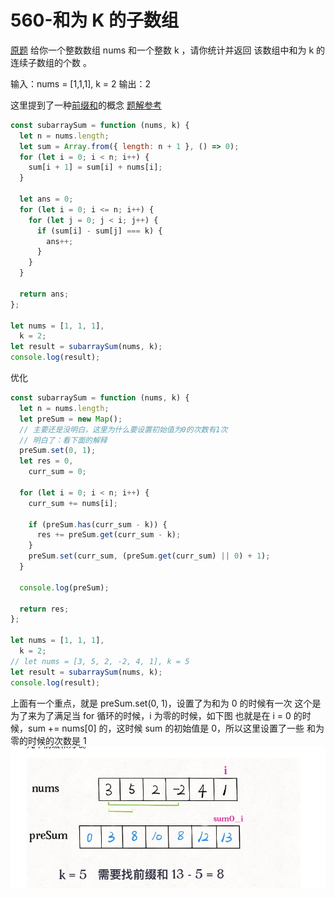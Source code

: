 # 560-和为 K 的子数组

[原题](https://leetcode-cn.com/problems/subarray-sum-equals-k/)
给你一个整数数组 nums 和一个整数 k ，请你统计并返回 该数组中和为 k 的连续子数组的个数 。

输入：nums = [1,1,1], k = 2
输出：2

这里提到了一种[前缀和](https://labuladong.gitee.io/algo/%E7%AE%97%E6%B3%95%E6%80%9D%E7%BB%B4%E7%B3%BB%E5%88%97/%E5%89%8D%E7%BC%80%E5%92%8C%E6%8A%80%E5%B7%A7/)的概念
[题解参考](https://leetcode-cn.com/problems/subarray-sum-equals-k/solution/dai-ni-da-tong-qian-zhui-he-cong-zui-ben-fang-fa-y/)

```javascript
const subarraySum = function (nums, k) {
  let n = nums.length;
  let sum = Array.from({ length: n + 1 }, () => 0);
  for (let i = 0; i < n; i++) {
    sum[i + 1] = sum[i] + nums[i];
  }

  let ans = 0;
  for (let i = 0; i <= n; i++) {
    for (let j = 0; j < i; j++) {
      if (sum[i] - sum[j] === k) {
        ans++;
      }
    }
  }

  return ans;
};

let nums = [1, 1, 1],
  k = 2;
let result = subarraySum(nums, k);
console.log(result);
```

优化

```javascript
const subarraySum = function (nums, k) {
  let n = nums.length;
  let preSum = new Map();
  // 主要还是没明白，这里为什么要设置初始值为0的次数有1次
  // 明白了：看下面的解释
  preSum.set(0, 1);
  let res = 0,
    curr_sum = 0;

  for (let i = 0; i < n; i++) {
    curr_sum += nums[i];

    if (preSum.has(curr_sum - k)) {
      res += preSum.get(curr_sum - k);
    }
    preSum.set(curr_sum, (preSum.get(curr_sum) || 0) + 1);
  }

  console.log(preSum);

  return res;
};

let nums = [1, 1, 1],
  k = 2;
// let nums = [3, 5, 2, -2, 4, 1], k = 5
let result = subarraySum(nums, k);
console.log(result);
```

上面有一个重点，就是 preSum.set(0, 1)，设置了为和为 0 的时候有一次
这个是为了来为了满足当 for 循环的时候，i 为零的时候，如下图
也就是在 i = 0 的时候，sum += nums[0] 的，这时候 sum 的初始值是 0，所以这里设置了一些 和为零的时候的次数是 1
![](./images/560-和为k的子数组.jpg)
